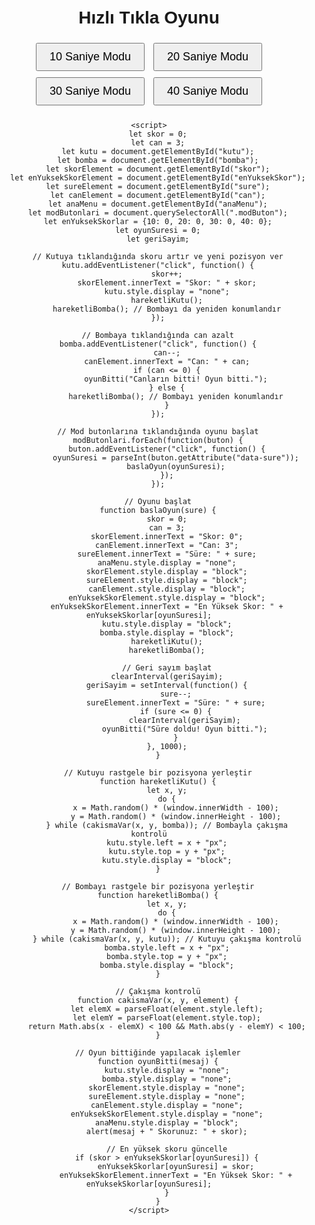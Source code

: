 <!DOCTYPE html>
<html lang="tr">
<head>
    <meta charset="UTF-8">
    <meta name="viewport" content="width=device-width, initial-scale=1.0">
    <title>Hızlı Tıkla Oyunu</title>
    <style>
        body {
            font-family: Arial, sans-serif;
            text-align: center;
            margin-top: 50px;
            position: relative;
        }
        #kutu, #bomba {
            width: 100px;
            height: 100px;
            position: absolute;
            display: none;
            cursor: pointer;
        }
        #kutu {
            background-color: red;
        }
        #bomba {
            background-color: black;
        }
        #skor {
            font-size: 24px;
            margin-bottom: 20px;
            display: none;
        }
        #anaMenu {
            margin-bottom: 20px;
        }
        #enYuksekSkor {
            font-size: 18px;
            display: none;
        }
        #sure {
            font-size: 18px;
            display: none;
        }
        #can {
            font-size: 18px;
            display: none;
        }
        .modButon {
            padding: 10px 20px;
            font-size: 18px;
            cursor: pointer;
            margin: 5px;
        }
    </style>
</head>
<body>
    <h1>Hızlı Tıkla Oyunu</h1>
    <div id="enYuksekSkor">En Yüksek Skor: 0</div>
    <div id="sure">Süre: 0</div>
    <div id="can">Can: 3</div>
    <div id="anaMenu">
        <button class="modButon" data-sure="10">10 Saniye Modu</button>
        <button class="modButon" data-sure="20">20 Saniye Modu</button>
        <button class="modButon" data-sure="30">30 Saniye Modu</button>
        <button class="modButon" data-sure="40">40 Saniye Modu</button>
    </div>
    <div id="skor">Skor: 0</div>
    <div id="kutu"></div>
    <div id="bomba"></div>

    <script>
        let skor = 0;
        let can = 3;
        let kutu = document.getElementById("kutu");
        let bomba = document.getElementById("bomba");
        let skorElement = document.getElementById("skor");
        let enYuksekSkorElement = document.getElementById("enYuksekSkor");
        let sureElement = document.getElementById("sure");
        let canElement = document.getElementById("can");
        let anaMenu = document.getElementById("anaMenu");
        let modButonlari = document.querySelectorAll(".modButon");
        let enYuksekSkorlar = {10: 0, 20: 0, 30: 0, 40: 0};
        let oyunSuresi = 0;
        let geriSayim;

        // Kutuya tıklandığında skoru artır ve yeni pozisyon ver
        kutu.addEventListener("click", function() {
            skor++;
            skorElement.innerText = "Skor: " + skor;
            kutu.style.display = "none";
            hareketliKutu();
            hareketliBomba(); // Bombayı da yeniden konumlandır
        });

        // Bombaya tıklandığında can azalt
        bomba.addEventListener("click", function() {
            can--;
            canElement.innerText = "Can: " + can;
            if (can <= 0) {
                oyunBitti("Canların bitti! Oyun bitti.");
            } else {
                hareketliBomba(); // Bombayı yeniden konumlandır
            }
        });

        // Mod butonlarına tıklandığında oyunu başlat
        modButonlari.forEach(function(buton) {
            buton.addEventListener("click", function() {
                oyunSuresi = parseInt(buton.getAttribute("data-sure"));
                baslaOyun(oyunSuresi);
            });
        });

        // Oyunu başlat
        function baslaOyun(sure) {
            skor = 0;
            can = 3;
            skorElement.innerText = "Skor: 0";
            canElement.innerText = "Can: 3";
            sureElement.innerText = "Süre: " + sure;
            anaMenu.style.display = "none";
            skorElement.style.display = "block";
            sureElement.style.display = "block";
            canElement.style.display = "block";
            enYuksekSkorElement.style.display = "block";
            enYuksekSkorElement.innerText = "En Yüksek Skor: " + enYuksekSkorlar[oyunSuresi];
            kutu.style.display = "block";
            bomba.style.display = "block";
            hareketliKutu();
            hareketliBomba();

            // Geri sayım başlat
            clearInterval(geriSayim);
            geriSayim = setInterval(function() {
                sure--;
                sureElement.innerText = "Süre: " + sure;
                if (sure <= 0) {
                    clearInterval(geriSayim);
                    oyunBitti("Süre doldu! Oyun bitti.");
                }
            }, 1000);
        }

        // Kutuyu rastgele bir pozisyona yerleştir
        function hareketliKutu() {
            let x, y;
            do {
                x = Math.random() * (window.innerWidth - 100);
                y = Math.random() * (window.innerHeight - 100);
            } while (cakismaVar(x, y, bomba)); // Bombayla çakışma kontrolü
            kutu.style.left = x + "px";
            kutu.style.top = y + "px";
            kutu.style.display = "block";
        }

        // Bombayı rastgele bir pozisyona yerleştir
        function hareketliBomba() {
            let x, y;
            do {
                x = Math.random() * (window.innerWidth - 100);
                y = Math.random() * (window.innerHeight - 100);
            } while (cakismaVar(x, y, kutu)); // Kutuyu çakışma kontrolü
            bomba.style.left = x + "px";
            bomba.style.top = y + "px";
            bomba.style.display = "block";
        }

        // Çakışma kontrolü
        function cakismaVar(x, y, element) {
            let elemX = parseFloat(element.style.left);
            let elemY = parseFloat(element.style.top);
            return Math.abs(x - elemX) < 100 && Math.abs(y - elemY) < 100;
        }

        // Oyun bittiğinde yapılacak işlemler
        function oyunBitti(mesaj) {
            kutu.style.display = "none";
            bomba.style.display = "none";
            skorElement.style.display = "none";
            sureElement.style.display = "none";
            canElement.style.display = "none";
            enYuksekSkorElement.style.display = "none";
            anaMenu.style.display = "block";
            alert(mesaj + " Skorunuz: " + skor);

            // En yüksek skoru güncelle
            if (skor > enYuksekSkorlar[oyunSuresi]) {
                enYuksekSkorlar[oyunSuresi] = skor;
                enYuksekSkorElement.innerText = "En Yüksek Skor: " + enYuksekSkorlar[oyunSuresi];
            }
        }
    </script>
</body>
</html>
